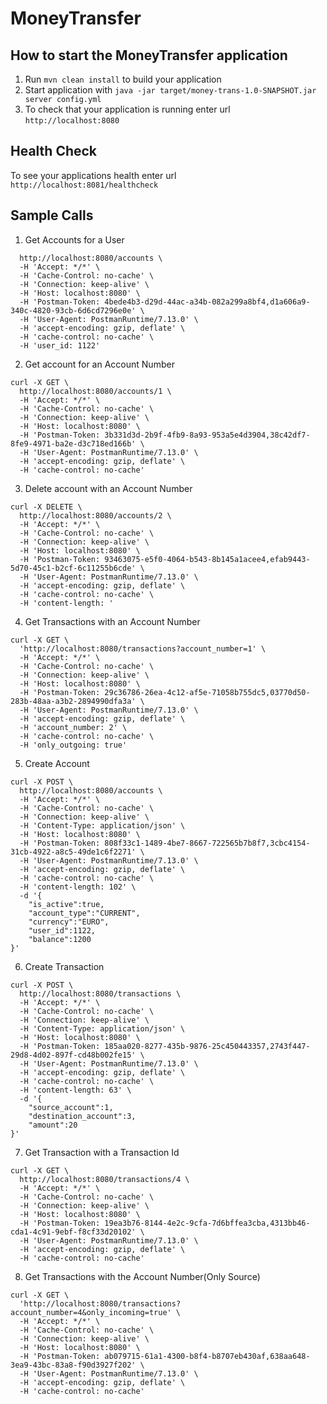 # MoneyTransfer

How to start the MoneyTransfer application
---

1. Run `mvn clean install` to build your application
1. Start application with `java -jar target/money-trans-1.0-SNAPSHOT.jar server config.yml`
1. To check that your application is running enter url `http://localhost:8080`

Health Check
---

To see your applications health enter url `http://localhost:8081/healthcheck`

## Sample Calls

1. Get Accounts for a User
```curl -X GET \
  http://localhost:8080/accounts \
  -H 'Accept: */*' \
  -H 'Cache-Control: no-cache' \
  -H 'Connection: keep-alive' \
  -H 'Host: localhost:8080' \
  -H 'Postman-Token: 4bede4b3-d29d-44ac-a34b-082a299a8bf4,d1a606a9-340c-4820-93cb-6d6cd7296e0e' \
  -H 'User-Agent: PostmanRuntime/7.13.0' \
  -H 'accept-encoding: gzip, deflate' \
  -H 'cache-control: no-cache' \
  -H 'user_id: 1122'
```

2. Get account for an Account Number
```
curl -X GET \
  http://localhost:8080/accounts/1 \
  -H 'Accept: */*' \
  -H 'Cache-Control: no-cache' \
  -H 'Connection: keep-alive' \
  -H 'Host: localhost:8080' \
  -H 'Postman-Token: 3b331d3d-2b9f-4fb9-8a93-953a5e4d3904,38c42df7-8fe9-4971-ba2e-d3c718ed166b' \
  -H 'User-Agent: PostmanRuntime/7.13.0' \
  -H 'accept-encoding: gzip, deflate' \
  -H 'cache-control: no-cache'
```
  
3. Delete account with an Account Number
```
curl -X DELETE \
  http://localhost:8080/accounts/2 \
  -H 'Accept: */*' \
  -H 'Cache-Control: no-cache' \
  -H 'Connection: keep-alive' \
  -H 'Host: localhost:8080' \
  -H 'Postman-Token: 93463075-e5f0-4064-b543-8b145a1acee4,efab9443-5d70-45c1-b2cf-6c11255b6cde' \
  -H 'User-Agent: PostmanRuntime/7.13.0' \
  -H 'accept-encoding: gzip, deflate' \
  -H 'cache-control: no-cache' \
  -H 'content-length: '
```

4. Get Transactions with an Account Number
```
curl -X GET \
  'http://localhost:8080/transactions?account_number=1' \
  -H 'Accept: */*' \
  -H 'Cache-Control: no-cache' \
  -H 'Connection: keep-alive' \
  -H 'Host: localhost:8080' \
  -H 'Postman-Token: 29c36786-26ea-4c12-af5e-71058b755dc5,03770d50-283b-48aa-a3b2-2894990dfa3a' \
  -H 'User-Agent: PostmanRuntime/7.13.0' \
  -H 'accept-encoding: gzip, deflate' \
  -H 'account_number: 2' \
  -H 'cache-control: no-cache' \
  -H 'only_outgoing: true'
 ```

5. Create Account
```
curl -X POST \
  http://localhost:8080/accounts \
  -H 'Accept: */*' \
  -H 'Cache-Control: no-cache' \
  -H 'Connection: keep-alive' \
  -H 'Content-Type: application/json' \
  -H 'Host: localhost:8080' \
  -H 'Postman-Token: 808f33c1-1489-4be7-8667-722565b7b8f7,3cbc4154-31cb-4922-a8c5-49de1c6f2271' \
  -H 'User-Agent: PostmanRuntime/7.13.0' \
  -H 'accept-encoding: gzip, deflate' \
  -H 'cache-control: no-cache' \
  -H 'content-length: 102' \
  -d '{
	"is_active":true,
	"account_type":"CURRENT",
	"currency":"EURO",
	"user_id":1122,
	"balance":1200
}'
```

6. Create Transaction
```
curl -X POST \
  http://localhost:8080/transactions \
  -H 'Accept: */*' \
  -H 'Cache-Control: no-cache' \
  -H 'Connection: keep-alive' \
  -H 'Content-Type: application/json' \
  -H 'Host: localhost:8080' \
  -H 'Postman-Token: 185aa020-8277-435b-9876-25c450443357,2743f447-29d8-4d02-897f-cd48b002fe15' \
  -H 'User-Agent: PostmanRuntime/7.13.0' \
  -H 'accept-encoding: gzip, deflate' \
  -H 'cache-control: no-cache' \
  -H 'content-length: 63' \
  -d '{
	"source_account":1,
	"destination_account":3,
	"amount":20
}'
```

7. Get Transaction with a Transaction Id
```
curl -X GET \
  http://localhost:8080/transactions/4 \
  -H 'Accept: */*' \
  -H 'Cache-Control: no-cache' \
  -H 'Connection: keep-alive' \
  -H 'Host: localhost:8080' \
  -H 'Postman-Token: 19ea3b76-8144-4e2c-9cfa-7d6bffea3cba,4313bb46-cda1-4c91-9ebf-f8cf33d20102' \
  -H 'User-Agent: PostmanRuntime/7.13.0' \
  -H 'accept-encoding: gzip, deflate' \
  -H 'cache-control: no-cache'
```

8. Get Transactions with the Account Number(Only Source)
```
curl -X GET \
  'http://localhost:8080/transactions?account_number=4&only_incoming=true' \
  -H 'Accept: */*' \
  -H 'Cache-Control: no-cache' \
  -H 'Connection: keep-alive' \
  -H 'Host: localhost:8080' \
  -H 'Postman-Token: ab079715-61a1-4300-b8f4-b8707eb430af,638aa648-3ea9-43bc-83a8-f90d3927f202' \
  -H 'User-Agent: PostmanRuntime/7.13.0' \
  -H 'accept-encoding: gzip, deflate' \
  -H 'cache-control: no-cache'
```
